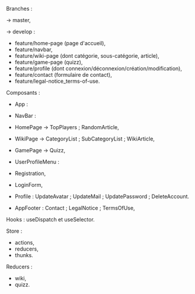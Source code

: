 Branches :

-> master,

-> develop :
- feature/home-page (page d'accueil),
- feature/navbar,
- feature/wiki-page (dont catégorie, sous-catégorie, article),
- feature/game-page (quizz),
- feature/profile (dont connexion/déconnexion/création/modification),
- feature/contact (formulaire de contact),
- feature/legal-notice_terms-of-use.



Composants :

- App :
- NavBar :
- HomePage -> TopPlayers ; RandomArticle,
- WikiPage -> CategoryList ; SubCategoryList ; WikiArticle,
- GamePage -> Quizz,
- UserProfileMenu :
- Registration,
- LoginForm,
- Profile : UpdateAvatar ; UpdateMail ; UpdatePassword ; DeleteAccount.
  
- AppFooter : Contact ; LegalNotice ; TermsOfUse,

Hooks : useDispatch et useSelector.

Store :
- actions,
- reducers,
- thunks.

Reducers :
- wiki,
- quizz.